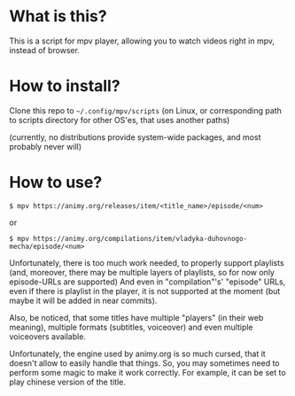 # What is this?

This is a script for mpv player, allowing you to watch videos right in mpv, instead of browser.

# How to install?

Clone this repo to `~/.config/mpv/scripts` (on Linux, or corresponding path to scripts directory for other OS'es, that uses another paths)

(currently, no distributions provide system-wide packages, and most probably never will)

# How to use?

```
$ mpv https://animy.org/releases/item/<title_name>/episode/<num>
```
or
```
$ mpv https://animy.org/compilations/item/vladyka-duhovnogo-mecha/episode/<num>
```


Unfortunately, there is too much work needed, to properly support playlists (and, moreover, there may be multiple layers of playlists, so for now only episode-URLs are supported)
And even in "compilation"'s' "episode" URLs, even if there is playlist in the player, it is not supported at the moment (but maybe it will be added in near commits).

Also, be noticed, that some titles have multiple "players" (in their web meaning), multiple formats (subtitles, voiceover) and even multiple voiceovers available.

Unfortunately, the engine used by animy.org is so much cursed, that it doesn't allow to easily handle that things.
So, you may sometimes need to perform some magic to make it work correctly.
For example, it can be set to play chinese version of the title.

